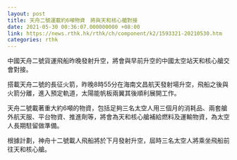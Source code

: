```yaml
---
layout: post
title: 天舟二號運載約6噸物資　將與天和核心艙對接
date: 2021-05-30 00:36:07.000000000 +08:00
link: https://news.rthk.hk/rthk/ch/component/k2/1593321-20210530.htm
categories: rthk
---
```


中國天舟二號貨運飛船昨晚發射升空，將會與早前升空的中國太空站天和核心艙交會對接。

搭載天舟二號的長征火箭，昨晚8時55分在海南文昌航天發射場升空，飛船之後與火箭分離，進入預定軌道，太陽能帆板兩翼其後順利展開工作。

天舟二號載著重大約6噸的物資，包括足夠三名太空人用三個月的消耗品、兩套艙外航天服、平台物資、推進劑等，將會為天和核心艙補給燃料及運輸物資，為太空人長期駐留做準備。

根據計劃，神舟十二號載人飛船將於下月發射升空，屆時三名太空人將乘坐飛船前往天和核心艙。
